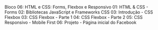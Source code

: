 Bloco 06: HTML e CSS: Forms, Flexbox e Responsivo
01: HTML & CSS - Forms
02: Bibliotecas JavaScript e Frameworks CSS
03: Introdução - CSS Flexbox
03: CSS Flexbox - Parte 1
04: CSS Flexbox - Parte 2
05: CSS Responsivo - Mobile First
06: Projeto - Página inicial do Facebook
